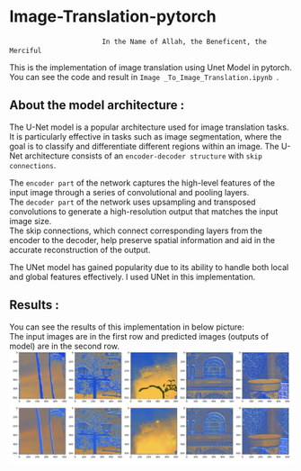# Image-Translation-pytorch
                           In the Name of Allah, the Beneficent, the Merciful
                           
This is the implementation of image translation using Unet Model in pytorch. </br>
You can see the code and result in ```Image _To_Image_Translation.ipynb ```.</br>


## About the model architecture : 
The U-Net model is a popular architecture used for image translation tasks. It is particularly effective in tasks such as image segmentation, where the goal is to classify and differentiate different regions within an image. The U-Net architecture consists of an ```encoder-decoder structure``` with ```skip connections```.</br>

The ```encoder part``` of the network captures the high-level features of the input image through a series of convolutional and pooling layers.</br>
The ```decoder part``` of the network uses upsampling and transposed convolutions to generate a high-resolution output that matches the input image size.</br>
The skip connections, which connect corresponding layers from the encoder to the decoder, help preserve spatial information and aid in the accurate reconstruction of the output.</br>

The UNet model has gained popularity due to its ability to handle both local and global features effectively. I used UNet in this implementation. </br>


## Results :
You can see the results of this implementation in below picture:</br>
The input images are in the first row and predicted images (outputs of model) are in the second row.</br>
![image](https://github.com/afshari-maryam/Image-Translation-pytorch/blob/main/Result.png)


